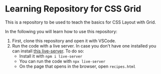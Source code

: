 # Learning Repository for CSS Grid

This is a repository to be used to teach the basics for CSS Layout with Grid.

In the following you will learn how to use this repository:

1. First, clone this repository and open it with VSCode.
2. Run the code with a live server. In case you don't have one installed you can install [this live-server](https://www.npmjs.com/package/live-server). To do so:
   - Install it with `npm i live-server`
   - You can run the code with `npx live-server`
   - On the page that opens in the browser, open `recipes.html`
